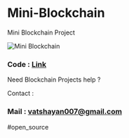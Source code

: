# Mini-Blockchain

Mini Blockchain Project

![Mini Blockchain](https://user-images.githubusercontent.com/28294942/141834242-3e48dbb2-52d0-406a-be20-1a547d868efd.png)


 ### Code : [Link]( https://github.com/Vatshayan/Mini-Blockchain/blob/main/mini_blockchain.ipynb)
 
 Need Blockchain Projects help ?

Contact :
### Mail : vatshayan007@gmail.com 


#open_source 
